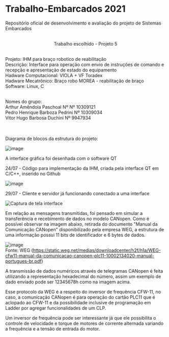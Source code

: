 # Trabalho-Embarcados 2021
Repositório oficial de desenvolvimento e avaliação do projeto de Sistemas Embarcados 
<br/>
<br/>
<p align="center">
Trabalho escolhido - Projeto 5 
<p/>
<br/>
Projeto: IHM para braço robotico de reabilitação
<br/>
Descrição: Interface para operação com envio de instruções de comando e recepção e apresentação de estado do equipamento
<br/>
Hadware Computacional: VIOLA + VF Toradex
<br/>
Hadware Mecatrônico: Braço robo MOREA - reabilitação de braço
<br/>
Software: Linux, C
<br/>
<br/>

Nomes do grupo: 
<br/> Arthur Amêndola Paschoal Nº Nº 10309121
<br/> Pedro Henrique Barboza Pedrini Nº 10309034
<br/> Vitor Hugo Barbosa Duchini Nº 9947934

<br/>
<br/>
Diagrama de blocos da estrutura do projeto:

![image](https://user-images.githubusercontent.com/39706145/126869657-3c066a78-35e6-4c89-bddf-cab34444d952.png)

A interface gráfica foi desenhada com o software QT

24/07 - Código para implementação da IHM, criada pela interface QT em C/C++, inserido no Github

![image](https://user-images.githubusercontent.com/39706050/126876602-470ebda6-5eef-4780-9031-f984e9746fb7.png)

29/07 - Cliente e servidor já funcionando conectado a uma interface

![Captura de tela interface](https://user-images.githubusercontent.com/39706145/127585160-d692edc2-d607-46b0-8a9a-5be835491be9.png)

Em relação as mensagens transmitidas, foi pensado em simular a transferência e recebimento de dados no modelo CANopen. Como é possível observar na imagem abaixo, retirada do documento "Manual da Comunicação CANopen" disponibilizado pela empresa WEG, a estrutura de uma informação possui 11 bits de identificador e 6 bytes de dados.

![image](https://user-images.githubusercontent.com/39706145/127787621-6e45576a-5d16-41cd-ba84-5e216427976d.png)
<br/>
Fonte: WEG (https://static.weg.net/medias/downloadcenter/h2f/h1a/WEG-cfw11-manual-da-comunicacao-canopen-plc11-10002134020-manual-portugues-br.pdf)

A transmissão de dados numéricos através de telegramas CANopen é feita utilizando a representação hexadecimal do número, assim um exemplo de dado enviado pode ser 12345678h como na imagem acima.

Esse protocolo da WEG é a respeito do inversor de frequência CFW-11, no caso, a comunicação CANopen é para operação do cartão PLC11 que é aclopado ao CFW-11 e da possibilidade inclusive de programação em Ladder por agregar funcionalidades de um CLP. 

Um inversor de frequência pode ser interessante já que ele possibilita o controle de velocidade e torque de motores de corrente alternada variando a frequência e a tensão de entrada do motor.


